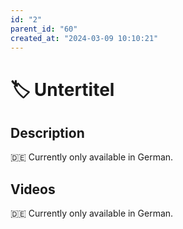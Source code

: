 ```yaml
---
id: "2"
parent_id: "60"
created_at: "2024-03-09 10:10:21"
---
```


# 🏷️ Untertitel

## Description

🇩🇪 Currently only available in German.

## Videos

🇩🇪 Currently only available in German.
